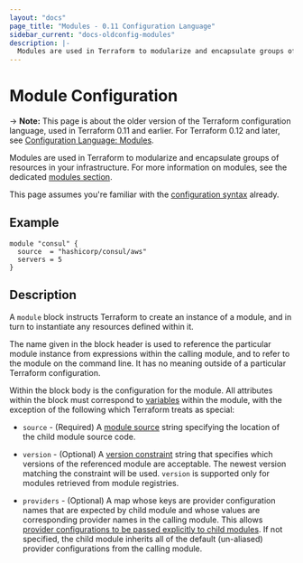 ```yaml
---
layout: "docs"
page_title: "Modules - 0.11 Configuration Language"
sidebar_current: "docs-oldconfig-modules"
description: |-
  Modules are used in Terraform to modularize and encapsulate groups of resources in your infrastructure. For more information on modules, see the dedicated modules section.
---
```


# Module Configuration

-> **Note:** This page is about the older version of the Terraform configuration
language, used in Terraform 0.11 and earlier. For Terraform 0.12 and later, see
[Configuration Language: Modules](../configuration/modules.html).

Modules are used in Terraform to modularize and encapsulate groups of
resources in your infrastructure. For more information on modules, see
the dedicated
[modules section](/docs/modules/index.html).

This page assumes you're familiar with the
[configuration syntax](/docs/configuration/syntax.html)
already.

## Example

```hcl
module "consul" {
  source  = "hashicorp/consul/aws"
  servers = 5
}
```

## Description

A `module` block instructs Terraform to create an instance of a module,
and in turn to instantiate any resources defined within it.

The name given in the block header is used to reference the particular module
instance from expressions within the calling module, and to refer to the
module on the command line. It has no meaning outside of a particular
Terraform configuration.

Within the block body is the configuration for the module. All attributes
within the block must correspond to [variables](/docs/configuration/variables.html)
within the module, with the exception of the following which Terraform
treats as special:

* `source` - (Required) A [module source](/docs/modules/sources.html) string
  specifying the location of the child module source code.

* `version` - (Optional) A [version constraint](/docs/modules/usage.html#module-versions)
  string that specifies which versions of the referenced module are acceptable.
  The newest version matching the constraint will be used. `version` is supported
  only for modules retrieved from module registries.

* `providers` - (Optional) A map whose keys are provider configuration names
  that are expected by child module and whose values are corresponding
  provider names in the calling module. This allows
  [provider configurations to be passed explicitly to child modules](/docs/modules/usage.html#providers-within-modules).
  If not specified, the child module inherits all of the default (un-aliased)
  provider configurations from the calling module.

